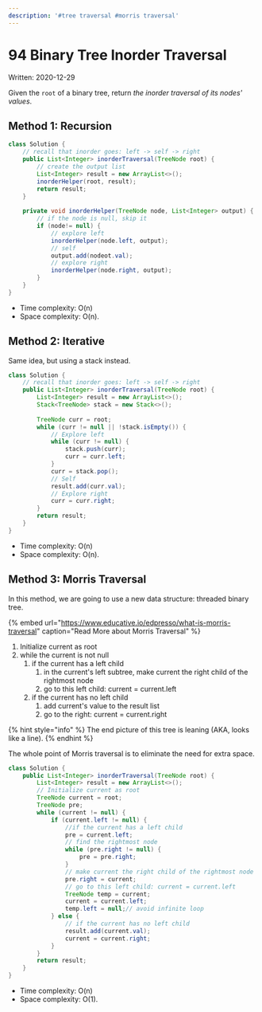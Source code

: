 ```yaml
---
description: '#tree traversal #morris traversal'
---
```


# 94 Binary Tree Inorder Traversal

Written: 2020-12-29

Given the `root` of a binary tree, return _the inorder traversal of its nodes' values_.

## Method 1: Recursion

```java
class Solution {
    // recall that inorder goes: left -> self -> right
    public List<Integer> inorderTraversal(TreeNode root) {
        // create the output list
        List<Integer> result = new ArrayList<>();
        inorderHelper(root, result);
        return result;
    }
    
    private void inorderHelper(TreeNode node, List<Integer> output) {
        // if the node is null, skip it
        if (node!= null) {
            // explore left
            inorderHelper(node.left, output);
            // self
            output.add(nodeot.val);
            // explore right
            inorderHelper(node.right, output);
        }
    }
}
```

* Time complexity: O\(n\)
* Space complexity: O\(n\).

## Method 2: Iterative

Same idea, but using a stack instead.

```java
class Solution {
    // recall that inorder goes: left -> self -> right
    public List<Integer> inorderTraversal(TreeNode root) {        
        List<Integer> result = new ArrayList<>();
        Stack<TreeNode> stack = new Stack<>();
    
        TreeNode curr = root;
        while (curr != null || !stack.isEmpty()) {
            // Explore left
            while (curr != null) {
                stack.push(curr);
                curr = curr.left;
            }
            curr = stack.pop();
            // Self
            result.add(curr.val);
            // Explore right
            curr = curr.right;
        }
        return result;
    }
}
```

* Time complexity: O\(n\)
* Space complexity: O\(n\).

## Method 3: Morris Traversal

In this method, we are going to use a new data structure: threaded binary tree.

{% embed url="https://www.educative.io/edpresso/what-is-morris-traversal" caption="Read More about Morris Traversal" %}

1. Initialize current as root
2. while the current is not null
   1. if the current has a left child
      1. in the current's left subtree, make current the right child of the rightmost node
      2. go to this left child: current = current.left
   2. if the current has no left child
      1. add current's value to the result list
      2. go to the right: current = current.right

{% hint style="info" %}
The end picture of this tree is leaning \(AKA, looks like a line\).
{% endhint %}

The whole point of Morris traversal is to eliminate the need for extra space.

```java
class Solution {
    public List<Integer> inorderTraversal(TreeNode root) {
        List<Integer> result = new ArrayList<>();
        // Initialize current as root
        TreeNode current = root;
        TreeNode pre;
        while (current != null) {
            if (current.left != null) {
                //if the current has a left child
                pre = current.left;
                // find the rightmost node
                while (pre.right != null) {
                    pre = pre.right;
                }
                // make current the right child of the rightmost node
                pre.right = current;
                // go to this left child: current = current.left
                TreeNode temp = current;
                current = current.left;
                temp.left = null;// avoid infinite loop
            } else {
                // if the current has no left child
                result.add(current.val);
                current = current.right;
            }
        }
        return result;
    }
}
```

* Time complexity: O\(n\)
* Space complexity: O\(1\).

